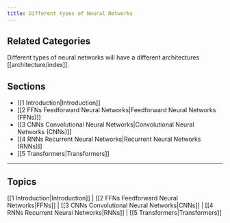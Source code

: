 ```yaml
---
title: Different types of Neural Networks
---
```

## Related Categories
Different types of neural networks will have a different architectures [[architecture/index]].


## Sections
- [[1 Introduction|Introduction]]
- [[2 FFNs Feedforward Neural Networks|Feedforward Neural Networks (FFNs)]]
- [[3 CNNs Convolutional Neural Networks|Convolutional Neural Networks (CNNs)]]
- [[4 RNNs Recurrent Neural Networks|Recurrent Neural Networks (RNNs)]]
- [[5 Transformers|Transformers]]

---

## Topics
[[1 Introduction|Introduction]] | 
[[2 FFNs Feedforward Neural Networks|FFNs]] | 
[[3 CNNs Convolutional Neural Networks|CNNs]] | 
[[4 RNNs Recurrent Neural Networks|RNNs]] | 
[[5 Transformers|Transformers]]